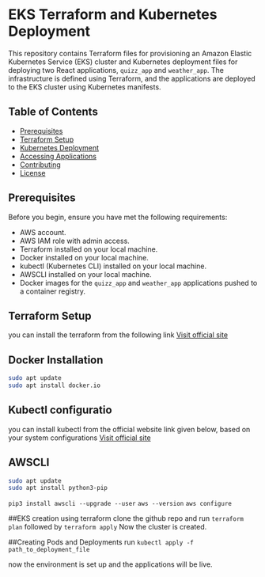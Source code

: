 # EKS Terraform and Kubernetes Deployment

This repository contains Terraform files for provisioning an Amazon Elastic Kubernetes Service (EKS) cluster and Kubernetes deployment files for deploying two React applications, `quizz_app` and `weather_app`. The infrastructure is defined using Terraform, and the applications are deployed to the EKS cluster using Kubernetes manifests.

## Table of Contents

- [Prerequisites](#prerequisites)
- [Terraform Setup](#terraform-setup)
- [Kubernetes Deployment](#kubernetes-deployment)
- [Accessing Applications](#accessing-applications)
- [Contributing](#contributing)
- [License](#license)

## Prerequisites

Before you begin, ensure you have met the following requirements:

- AWS account.
- AWS IAM role with admin access.
- Terraform installed on your local machine.
- Docker installed on your local machine.
- kubectl (Kubernetes CLI) installed on your local machine.
- AWSCLI installed on your local machine.
- Docker images for the `quizz_app` and `weather_app` applications pushed to a container registry.

## Terraform Setup

you can install the terraform from the following link
[Visit official site](https://github.com]https://developer.hashicorp.com/terraform/tutorials/aws-get-started/install-cli)

## Docker Installation
```bash
sudo apt update
sudo apt install docker.io
```

## Kubectl configuratio

you can install kubectl from the official website link given below, based on your system configurations
[Visit official site](https://kubernetes.io/docs/tasks/tools/install-kubectl-linux/)

## AWSCLI

```bash
sudo apt update
sudo apt install python3-pip
```

```pip3 install awscli --upgrade --user```
```aws --version```
```aws configure```

##EKS creation using terraform 
clone the github repo and run ```terraform plan``` followed by `terraform apply`
Now the cluster is created.

##Creating  Pods and Deployments
run ```kubectl apply -f path_to_deployment_file```

now the environment is set up and the applications will be live.
